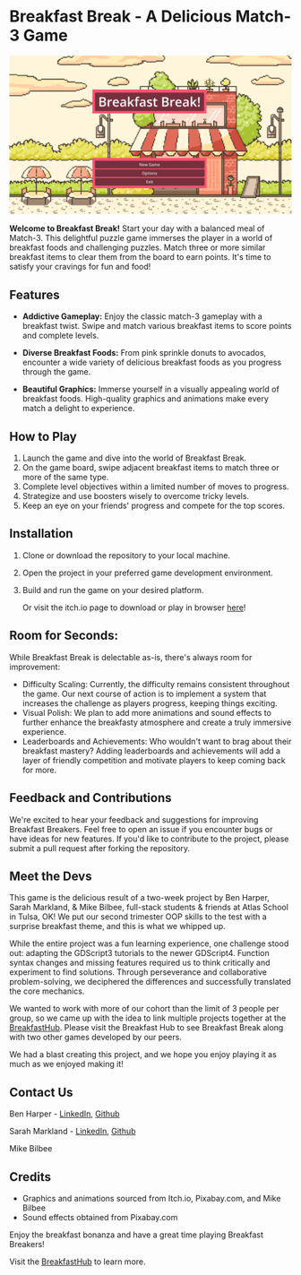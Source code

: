# Breakfast Break - A Delicious Match-3 Game

![Breakfast Breakers Banner](banner.png)

**Welcome to Breakfast Break!** Start your day with a balanced meal of Match-3. This delightful puzzle game immerses the player in a world of breakfast foods and challenging puzzles. Match three or more similar breakfast items to clear them from the board to earn points. It's time to satisfy your cravings for fun and food!

## Features

- **Addictive Gameplay:** Enjoy the classic match-3 gameplay with a breakfast twist. Swipe and match various breakfast items to score points and complete levels.

- **Diverse Breakfast Foods:** From pink sprinkle donuts to avocados, encounter a wide variety of delicious breakfast foods as you progress through the game.

- **Beautiful Graphics:** Immerse yourself in a visually appealing world of breakfast foods. High-quality graphics and animations make every match a delight to experience.

## How to Play

1. Launch the game and dive into the world of Breakfast Break.
2. On the game board, swipe adjacent breakfast items to match three or more of the same type.
3. Complete level objectives within a limited number of moves to progress.
4. Strategize and use boosters wisely to overcome tricky levels.
5. Keep an eye on your friends' progress and compete for the top scores.

## Installation

1. Clone or download the repository to your local machine.
2. Open the project in your preferred game development environment.
3. Build and run the game on your desired platform.

   Or visit the itch.io page to download or play in browser [here](https://breakfasthub.itch.io/breakfast-break)!

## Room for Seconds:

While Breakfast Break is delectable as-is, there's always room for improvement:

- Difficulty Scaling: Currently, the difficulty remains consistent throughout the game. Our next course of action is to implement a system that increases the challenge as players progress, keeping things exciting.
- Visual Polish: We plan to add more animations and sound effects to further enhance the breakfasty atmosphere and create a truly immersive experience.
- Leaderboards and Achievements: Who wouldn't want to brag about their breakfast mastery? Adding leaderboards and achievements will add a layer of friendly competition and motivate players to keep coming back for more.

## Feedback and Contributions

We're excited to hear your feedback and suggestions for improving Breakfast Breakers. Feel free to open an issue if you encounter bugs or have ideas for new features. If you'd like to contribute to the project, please submit a pull request after forking the repository.

## Meet the Devs

   This game is the delicious result of a two-week project by Ben Harper, Sarah Markland, & Mike Bilbee, full-stack students & friends at Atlas School in Tulsa, OK! We put our second trimester OOP skills to the test with a surprise breakfast theme, and this is what we whipped up.

   While the entire project was a fun learning experience, one challenge stood out: adapting the GDScript3 tutorials to the newer GDScript4. Function syntax changes and missing features required us to think critically and experiment to find solutions. Through perseverance and collaborative problem-solving, we deciphered the differences and successfully translated the core mechanics.

   We wanted to work with more of our cohort than the limit of 3 people per group, so we came up with the idea to link multiple projects together at the [BreakfastHub](https://breakfasthub.itch.io/). Please visit the Breakfast Hub to see Breakfast Break along with two other games developed by our peers.

   We had a blast creating this project, and we hope you enjoy playing it as much as we enjoyed making it!

## Contact Us

Ben Harper - [LinkedIn](https://www.linkedin.com/in/ben-harper-webdev/), [Github](github.com/henbarper)

Sarah Markland - [LinkedIn](www.linkin.com/in/sarahmarkland-webdev), [Github](github.com/sarahmarkland)

Mike Bilbee

## Credits

- Graphics and animations sourced from Itch.io, Pixabay.com, and Mike Bilbee
- Sound effects obtained from Pixabay.com

Enjoy the breakfast bonanza and have a great time playing Breakfast Breakers!

Visit the [BreakfastHub](https://breakfasthub.itch.io/) to learn more.
